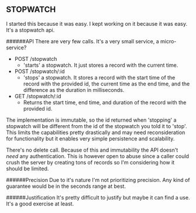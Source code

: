 STOPWATCH
-----------------------------

I started this because it was easy.  I kept working on it because it was easy.  It's a stopwatch api.

######API
There are very few calls.  It's a very small service, a micro-service?

* POST /stopwatch
  - 'starts' a stopwatch.  It just stores a record with the current time.
* POST /stopwatch/:id
  - 'stops' a stopwatch.  It stores a record with the start time of the record with the provided id, the current time as the end time, and the difference as the duration in milliseconds.
* GET /stopwatch/:id
  - Returns the start time, end time, and duration of the record with the provided id.

The implementation is immutable, so the id returned when 'stopping' a stopwatch will be different from the id of the stopwatch you told it to 'stop'. This limits the capabilities pretty drastically and may need reconsideration for functionality but it enables very simple persistence and scalability.

There's no delete call. Because of this and immutability the API doesn't *need* any authentication. This is however open to abuse since a caller could crush the server by creating tons of records so I'm considering how it should be limited.

######Precision
Due to it's nature I'm not prioritizing precision. Any kind of guarantee would be in the seconds range at best.

######Justification
It's pretty difficult to justify but maybe it can find a use.  It's a good exercise at least.

